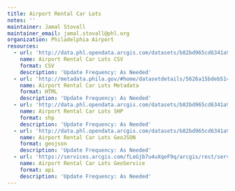 ```yaml
---
title: Airport Rental Car Lots
notes: ''
maintainer: Jamal Stovall
maintainer_email: jamal.stovall@phl.org
organization: Philadelphia Airport
resources:
  - url: 'http://data.phl.opendata.arcgis.com/datasets/b82bd965cd6341a9ad006851f588cfa6_0.csv'
    name: Airport Rental Car Lots CSV
    format: CSV
    description: 'Update Frequency: As Needed'
  - url: 'http://metadata.phila.gov/#home/datasetdetails/5626a15bdeb5149b41013481/representationdetails/5626a21e00302eeb24e9b00e/'
    name: Airport Rental Car Lots Metadata
    format: HTML
    description: 'Update Frequency: As Needed'
  - url: 'http://data.phl.opendata.arcgis.com/datasets/b82bd965cd6341a9ad006851f588cfa6_0.zip'
    name: Airport Rental Car Lots SHP
    format: shp
    description: 'Update Frequency: As Needed'
  - url: 'http://data.phl.opendata.arcgis.com/datasets/b82bd965cd6341a9ad006851f588cfa6_0.geojson'
    name: Airport Rental Car Lots GeoJSON
    format: geojson
    description: 'Update Frequency: As Needed'
  - url: 'https://services.arcgis.com/fLeGjb7u4uXqeF9q/arcgis/rest/services/Rental_Car_Lots/FeatureServer/0/query?outFields=*&where=1%3D1'
    name: Airport Rental Car Lots GeoService
    format: api
    description: 'Update Frequency: As Needed'
---
```


